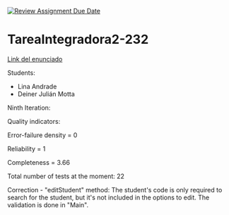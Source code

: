 [![Review Assignment Due Date](https://classroom.github.com/assets/deadline-readme-button-24ddc0f5d75046c5622901739e7c5dd533143b0c8e959d652212380cedb1ea36.svg)](https://classroom.github.com/a/rEKMngvn)
# TareaIntegradora2-232

[Link del enunciado](https://docs.google.com/document/d/1Hw4UQA-riwi4d3a7AGtKQrOgWnJowk73/edit?usp=sharing&ouid=109415827520879394849&rtpof=true&sd=true)

Students:
- Lina Andrade
- Deiner Julián Motta

Ninth Iteration: 

Quality indicators: 

Error-failure density = 0

Reliability = 1

Completeness = 3.66

Total number of tests at the moment: 22

Correction - "editStudent" method: The student's code is only required to search for the student, but it's not 
included in the options to edit. The validation is done in "Main".